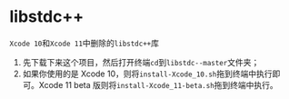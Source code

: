 # libstdc++
`Xcode 10`和`Xcode 11`中删除的`libstdc++`库

1. 先下载下来这个项目，然后打开终端`cd`到`libstdc--master`文件夹；
2. 如果你使用的是 Xcode 10，则将`install-Xcode_10.sh`拖到终端中执行即可。Xcode 11 beta 版则将`install-Xcode_11-beta.sh`拖到终端中执行。
